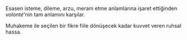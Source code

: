 Esasen isteme, dileme, arzu, meram etme anlamlarına işaret ettiğinden *volonté*'nin tam anlamını karşılar. 

Muhakeme ile seçilen bir fikre fiile dönüşecek kadar kuvvet veren ruhsal hassa.